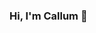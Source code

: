 ### Hi, I'm Callum 👋

<!--
**cwfa20/cwfa20** is a ✨ _special_ ✨ repository because its `README.md` (this file) appears on your GitHub profile.

Here are some ideas to get you started:

- 🔭 I’m currently working on **User Management System**
- 🌱 I’m currently learning Java and React
- 📫 How to reach me: https://www.linkedin.com/in/callum-armstrong-168354195/
- ⚡ Fun fact: ...
-->
